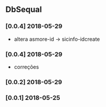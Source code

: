 ## DbSequal

### [0.0.4] 2018-05-29
- altera asmore-id -> sicinfo-idcreate

### [0.0.4] 2018-05-29
- correções

### [0.0.2] 2018-05-29

### [0.0.1] 2018-05-25
